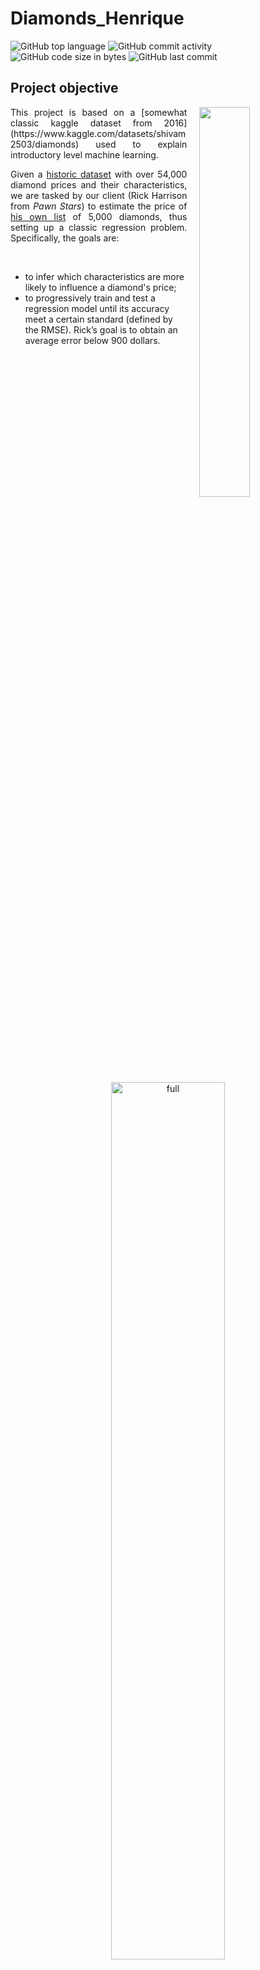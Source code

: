 # Diamonds_Henrique

![GitHub top language](https://img.shields.io/github/languages/top/hbatistuzzo/Diamonds_Henrique)
![GitHub commit activity](https://img.shields.io/github/commit-activity/m/hbatistuzzo/Diamonds_Henrique)
![GitHub code size in bytes](https://img.shields.io/github/languages/code-size/hbatistuzzo/Diamonds_Henrique)
![GitHub last commit](https://img.shields.io/github/last-commit/hbatistuzzo/Diamonds_Henrique)

## Project objective

<img src="images/diamonds.jpg" align="right" width="40%" style="margin-left: 20px;"/>

<div style="text-align: justify;">
This project is based on a [somewhat classic kaggle dataset from 2016](https://www.kaggle.com/datasets/shivam2503/diamonds) used to explain introductory level machine learning.  

Given a [historic dataset](/data_files/diamonds.csv) with over 54,000 diamond prices and their characteristics, we are tasked by our client (Rick Harrison from _Pawn Stars_) to estimate the price of [his own list](/data_files/rick_diamonds.csv) of 5,000 diamonds, thus setting up a classic regression problem. Specifically, the goals are:
</div>

<br>

- to infer which characteristics are more likely to influence a diamond's price;
- to progressively train and test a regression model until its accuracy meet a certain standard (defined by the RMSE). Rick’s goal is to obtain an average error below 900 dollars.

<p align="center"><img src="images/challenge_objectives.png" alt="full"  width="60%"></p>

---

## Technologies

- Python 3.8.3
	- Pandas 1.4.4
	- Numpy 1.20.3
	- Pycaret 2.3.10
	- Seaborn 0.11.2
	- Matplotlib 3.5.3
	- Scikit-learn 1.1

---

## Dataset Description and Inspection:

The list of diamonds contains the following information:

- carat (0.2-5.01): The carat is the diamond’s physical weight measured in metric carats. One carat equals 0.20 gram and is subdivided into 100 points.
- cut (Fair, Good, Very Good, Premium, Ideal): The quality of the cut. The more precise the diamond is cut, the more captivating the diamond is to the eye thus of high grade.
- color (from J (worst) to D (best)): The colour of gem-quality diamonds occurs in many hues. In the range from colourless to light yellow or light brown. Colourless diamonds are the rarest. Other natural colours (blue, red, pink for example) are known as "fancy,” and their colour grading is different than from white colorless diamonds.
- clarity (I1 (worst), SI2, SI1, VS2, VS1, VVS2, VVS1, IF (best)): Diamonds can have internal characteristics known as inclusions or external characteristics known as blemishes. Diamonds without inclusions or blemishes are rare; however, most characteristics can only be seen with magnification.
- depth (43-79): It is the total depth percentage which equals to z / mean(x, y) = 2 * z / (x + y). The depth of the diamond is its height (in millimetres) measured from the culet (bottom tip) to the table (flat, top surface) as referred in the labelled diagram above.
- table (43-95): It is the width of the top of the diamond relative to widest point. It gives diamond stunning fire and brilliance by reflecting lights to all directions which when seen by an observer, seems lustrous.
- price ($326 - $18826): It is the price of the diamond in US dollars. It is our very target column in the dataset.
- x (0 - 10.74): Length of the diamond (in mm)
- y (0 - 58.9): Width of the diamond (in mm)
- z (0 - 31.8): Depth of the diamond (in mm)

<p align="center"><img src="images/diamonds.jfif" alt="fuller"  width="60%"></p>

- The dataset itself doesn't need any cleaning other than the removal of a few lines where dimensions (y or x) are set to zero, which is physically impossible.
- diamonds.describe yields an univariate analysis for statistical description:

|       |        carat |        depth |        table |        price |            x |            y |            z |
|------:|-------------:|-------------:|-------------:|-------------:|-------------:|-------------:|-------------:|
| count | 48940.000000 | 48940.000000 | 48940.000000 | 48940.000000 | 48940.000000 | 48940.000000 | 48940.000000 |
|  mean |     0.797817 |    61.751931 |    57.451161 |  3934.409644 |     5.730712 |     5.734333 |     3.538648 |
|   std |     0.474126 |     1.430026 |     2.233450 |  3989.333861 |     1.121920 |     1.145344 |     0.706817 |
|   min |     0.200000 |    43.000000 |    43.000000 |   326.000000 |     0.000000 |     0.000000 |     0.000000 |
|   25% |     0.400000 |    61.000000 |    56.000000 |   949.000000 |     4.710000 |     4.720000 |     2.910000 |
|   50% |     0.700000 |    61.800000 |    57.000000 |  2401.000000 |     5.690000 |     5.710000 |     3.520000 |
|   75% |     1.040000 |    62.500000 |    59.000000 |  5331.250000 |     6.540000 |     6.540000 |     4.040000 |
|   max |     5.010000 |    79.000000 |    95.000000 | 18823.000000 |    10.740000 |    58.900000 |    31.800000 |

---

## Exploring each of the attributes:

### Price

- "Price", as expected, is skewed. There are few diamonds which are worth too much and a lot of diamonds with reasonably small prices.

<p align="center"><img src="images/prices.png" alt="prices"  width="100%"></p>

---

### Cuts

- Most of the diamonds have **Ideal Cuts** with a ratio of **39.95%** followed by **Premium Cuts** and **Very Good Cuts**
<p align="center"><img src="images/cuts.png" alt="cut"  width="75%"></p>

-In absolute values, we get:

<p align="center"><img src="images/cuts_abs.png" alt="cut"  width="100%"></p>

#### Price distribution of diamond cuts:

<p align="center"><img src="images/cut_prices.png" alt="cuts"  width="100%"></p>

- Most of the diamonds with **Ideal Cut** costs between **$326** and **$2500**
- Most of the diamonds with **Premium Cut** costs between **$326** and **$5000**
- Most of the diamonds with **Very Good Cut** costs between **$336** and **$4800**
- Most of the diamonds with **Good Cut** costs between **$327** and **$4700**
- Most of the diamonds with **Fair Cut** costs between **$337** and **$5000**

---

### Colors

- Most of the diamonds have **G** color with a ratio of **20.93%** followed by **E** and **F**
- Only a few have **J** (worst) color with a ratio of **5.21%**.

<p align="center"><img src="images/color.png" alt="color"  width="75%"></p>

-In absolute values, we get:

<p align="center"><img src="images/color_abs.png" alt="colors"  width="100%"></p>

#### Price distribution of diamond colors:

<p align="center"><img src="images/color_prices.png" alt="color_prices"  width="100%"></p>

**Insights:**

- Most of the diamonds with **G Color** costs between **$354** and **$2500**
- Most of the diamonds with **E Color** costs between **$326** and **$3700**
- Most of the diamonds with **F Color** costs between **$342** and **$4500**
- Most of the diamonds with **H Color** costs between **$337** and **$5200**
- Most of the diamonds with **D Color** costs between **$357** and **$2500**
- Most of the diamonds with **I Color** costs between **$334** and **$6200**
- Most of the diamonds with **J Color** costs between **$335** and **$6400**

---

### Clarity

- Most of the diamonds have **SI1** clarity with a ratio of **24.22%** followed by **VS2** and **SI2**
- Only a few have **I1** clarity with a ratio of **1.37%**.

<p align="center"><img src="images/clarity.png" alt="clar"  width="75%"></p>

- In absolute values, we get:

<p align="center"><img src="images/clarity_abs.png" alt="colors"  width="100%"></p>

#### Price distribution of diamond clarities:

<p align="center"><img src="images/clarity_prices.png" alt="clarity_prices"  width="100%"></p>

**Insights:**

- Most of the diamonds with **SI1 Clarity** costs in between **$326** and **$5100**
- Most of the diamonds with **VS2 Clarity** costs in between **$334** and **$2600**
- Most of the diamonds with **SI2 Clarity** costs in between **$326** and **$5200**
- Most of the diamonds with **VS1 Clarity** costs in between **$327** and **$3600**
- Most of the diamonds with **VVS2 Clarity** costs in between **$336** and **$3500**
- Most of the diamonds with **VVS1 Clarity** costs in between **$336** and **$3000**
- Most of the diamonds with **IF Clarity** costs in between **$369** and **$2500**
- Most of the diamonds with **I1 Clarity** costs in between **$345** and **$7500**

---

### Weights

- The weight distribution is skewed. They mostly fall between **0.2 carat** and **1.2 carat**. 

<p align="center"><img src="images/weights.png" alt="weights"  width="100%"></p>

#### Price distribution of diamond weights:

<p align="center"><img src="images/weights_prices.png" alt="weights_prices"  width="100%"></p>

- The majority costs between **$326** and **$5000**.
- Interestingly enough, KDE plots really do extrapolate values to ranges that may not make any sense (as is the case of diamonds with negative values).
- Please bear in mind that I'm just testing and exploring a couple of different graphs!

---

### Diamond Depth Percentage

- We can see that the depth percentage distribution is normally distributed. Most diamonds fall between values of **60%** and**64%**.

<p align="center"><img src="images/depth.png" alt="depths"  width="100%"></p>

#### Price distribution of depth percentage:

<p align="center"><img src="images/depth_prices.png" alt="depths_prices"  width="100%"></p>

- Most costs fall between **$326** and **$6200**.

---

### Diamond Tables

- Most of diamond tables fall between **54** and **61**.

<p align="center"><img src="images/table.png" alt="depths"  width="100%"></p>

#### Price distribution of tables:

- The majority costs between **$326** and **$3800**.

<p align="center"><img src="images/table_prices.png" alt="depths_prices"  width="100%"></p>

- The table is measured as the width of the top of the diamond relative to the widest point, and it's an artificial feature imposed by the artisan, which explains the
"sawed" distribution seen in both graphs above, as certain ratios are prefered when cutting and shaping the diamonds.

---

## Data Cleaning

- The pairplot immediately tells us that there are some features with datapoints that are far from the rest of its colleagues. This will affect the outcome of our regression model and hence they will be removed.

<p align="center"><img src="images/pairplot_before.png" width="100%"></p>

- Let's examine the regression lines in these distributions as well.

<p align="center"><img src="images/regression.png" alt="reg"  width="100%"></p>

- After dropping the outliers, let's have a look at the new pairwise relationships:

<p align="center"><img src="images/pairplot_clean.png" alt="pp"  width="100%"></p>

---

## Bivariate Analysis:

- Let's analyze the correlation matrix between the variables:

<p align="center">

|       |    carat |     depth |     table |     price |         x |         y |        z |
|------:|---------:|----------:|----------:|----------:|----------:|----------:|---------:|
| carat | 1.000000 |  0.027074 |  0.181688 |  0.922186 |  0.975152 |  0.949687 | 0.951824 |
| depth | 0.027074 |  1.000000 | -0.297123 | -0.012037 | -0.025858 | -0.029903 | 0.094344 |
| table | 0.181688 | -0.297123 |  1.000000 |  0.127832 |  0.195367 |  0.183362 | 0.150646 |
| price | 0.922186 | -0.012037 |  0.127832 |  1.000000 |  0.885019 |  0.864059 | 0.860247 |
|     x | 0.975152 | -0.025858 |  0.195367 |  0.885019 |  1.000000 |  0.972447 | 0.969336 |
|     y | 0.949687 | -0.029903 |  0.183362 |  0.864059 |  0.972447 |  1.000000 | 0.948768 |
|     z | 0.951824 |  0.094344 |  0.150646 |  0.860247 |  0.969336 |  0.948768 | 1.000000 |

</p>

Which can also be visualized as a heatmap of correlations:

<p align="center"><img src="images/heatmap2.png" alt="heat"  width="100%"></p>

The price of a diamond has a direct correlation with its dimensions (and hence with the carat, since the weight of the diamonds is itself a function of its dimensions). It is not a straight linear correlation but an exponential one.
There are other relevant features which also influence its price, such as color, clarity and cut.

---

## A Further Look

### Let's now look at how this diagram varies by associating other features

- Correlation 'price' and 'carat' associated to 'color'

<p align="center"><img src="images/pc_color.png" alt="pc1"  width="80%"></p>

- Correlation 'price' and 'carat' associated to 'clarity'

<p align="center"><img src="images/pc_clarity.png" alt="pc2"  width="80%"></p>

- Correlation 'price' and 'carat' associated to 'cut'

<p align="center"><img src="images/pc_cut.png" alt="pc3"  width="80%"></p>

Since the first plot clearly points to a logarithmic relation between price and carat, we will perform a log transformation so that the additional relations become clearer:

```
	diamonds["carat_log"] = np.log(diamonds["carat"])
	diamonds["price_log"] = np.log(diamonds["price"])
```

- Correlation 'price_log' and 'carat_log' associated to 'color'

<p align="center"><img src="images/pc_color_log.png" alt="pc1l"  width="80%"></p>

- Correlation 'price_log' and 'carat_log' associated to 'clarity'

<p align="center"><img src="images/pc_clarity_log.png" alt="pc2l"  width="80%"></p>

- Correlation 'price_log' and 'carat_log' associated to 'cut'

<p align="center"><img src="images/pc_cut_log.png" alt="pc3l"  width="80%"></p>

---

## Model Creation & Performance Evaluation

- We will first standardize the data and then split the dataset with a ratio of 0.2 i.e. 80% of data will be used for training and 20% for the validation process:

```
	sc = StandardScaler()
	x = diamonds.drop(["price"],axis =1) # price will be our target (y)
	x = sc.fit_transform(x)
	y = diamonds["price"]
	x_train, x_test, y_train, y_test = train_test_split(x, y, test_size=0.2, random_state=42)
```

- With the pre-processing done, let's try a couple of different predictive models with SKLearn and compare their respective RMSE's (ideally, this comparison would be much faster with PyCaret, but let's stick with a manual implementation for now, for didactic purposes):

### Linear Regression

```
	lr = LinearRegression()
	lr.fit(x_train,y_train)
	y_pred = lr.predict(x_test)
```

- After performing the Linear Regression with SKLearn, we get:

```
	R Squared Value: 0.8885407086951569
	Adjusted R Squared Value: 0.8884381178154531
	Mean Absolute Error: 844.8370225588242
	Mean Squared Error: 1733016.3581049452
	Root Mean Squared Error: 1316.4407917202145
```

### Decision Tree Regression

```
	dt = DecisionTreeRegressor()
	dt.fit(x_train,y_train)
	y_pred = dt.predict(x_test)
```

- After performing the Decision Tree Regression with SKLearn, we get:

```
	R Squared Value: 0.9640975493985238
	Adjusted R Squared Value: 0.9640645035757162
	Mean Absolute Error: 364.3079280751941
	Mean Squared Error: 558226.5368818962
	Root Mean Squared Error: 747.1455928277273
```

### Random Forest Regression

```
	rf = RandomForestRegressor()
	rf.fit(x_train,y_train)
	y_pred = rf.predict(x_test)
```

- After performing the Random Forest Regression with SKLearn, we get:

```
	R Squared Value: 0.9805862653291031
	Adjusted R Squared Value: 0.9805683962748959
	Mean Absolute Error: 269.82116456983283
	Mean Squared Error: 301852.9847328354
	Root Mean Squared Error: 549.4114894437823
```

### K-Neighbours Regression

```	
	kn = KNeighborsRegressor()
	kn.fit(x_train,y_train)
	y_pred = kn.predict(x_test)
```

- After performing the K-Neighbours Regression with SKLearn, we get:

```
	R Squared Value: 0.9599407056786297
	Adjusted R Squared Value: 0.9599038337570821
	Mean Absolute Error: 402.15884756845116
	Mean Squared Error: 622858.906963629
	Root Mean Squared Error: 789.2141071747444
```

### Model Explainability with SHAP (SHapley Additive exPlanations)

- AI solutions are somewhat mystic in nature to non-technical personel due to their "black box" nature. SHAP comes in handy for model explainability. It can break down the mechanics of any machine learning model and deep neural net to make them understandable to anyone. It is a Python package based on the 2016 NIPS paper about SHAP values. The premise of this paper and Shapley values comes from approaches in game theory. In a nutshel, SHAP offers two advantages: global model interpretability and local interpretability.

- Plotting the Shapley values for one of the models above tells us the relative importante of each attribute on the model output magnitude:

<p align="center"><img src="images/shap1.png" alt="shap1"  width="100%"></p>

- The carat stands out as the driving factor for a diamond's price. Reading the axis title below, we see that the importances are just the average absolute Shapley values for a feature.
- We won't also stop here. In the plot above, we only looked at absolute values of importance. We don't know which feature positively or negatively influences the model. Let's do that with SHAP summary_plot:

<p align="center"><img src="images/shap2.png" alt="shap2"  width="100%"></p>

- The left vertical axis denotes feature names, ordered based on importance from top to bottom.
- The horizontal axis represents the magnitude of the SHAP values for predictions.
- The vertical right axis represents the actual magnitude of a feature as it appears in the dataset and colors the points.
- We see that as carat increases, its effect on the model is more positive. The same is true for y feature. The x and z features are a bit tricky with a cluster of mixed points around the center.

### Exploring each feature with dependence plots

- We can get a deeper insight into each feature's effect on the entire dataset with dependence plots. Let's see an example:

```
	shap.dependence_plot("carat", shap_values_xgb, X_train, interaction_index=None)
```

<p align="center"><img src="images/shap3.png" alt="shap3"  width="100%"></p>

- This plot aligns with what we saw in the summary plot before. As carat increases, its SHAP value increases. By changing the interaction_index parameter to auto, we can color the points with a feature that most strongly interacts with carat:

```
	shap.dependence_plot("carat", shap_values_xgb, X_train, interaction_index="auto");
```

<p align="center"><img src="images/shap4.png" alt="shap4"  width="100%"></p>

- It seems that the carat interacts with the clarity of the diamonds much stronger than other features.
- Similar plots can be created for the other categorical features, as seen in the notebook.
- From this information, we can already answer the first of the 2 objectives set at the beginning of the project:

Objective 1: to infer which characteristics are more likely to influence a diamond's price;

- Answer: If we disregard the x, y and z variables (since their effect is redundant with the carat attribute), the characteristics more likely to influence a diamond's price are,
in order of importance: carat, clarity, color, cut, depth and table. The first 4 attributes are known in the diamond business as the **4 C's** due to their importance in gauging
the quality of any diamond.

Now to predict the prices for Ricks' diamonds!

### Predicting the price of Ricks' diamonds

```
	fig = px.histogram(diamonds, x=["price_log"], title = 'Histgram of Log Price', template = 'plotly_dark')
	fig.show()
```

- The distribution is not exactly normal... Still, it's what we got to work with! Let's see the outcome.
- Also, we should check what Shapiro-Wilks has to say about this!

<p align="center"><img src="images/normal.png" alt="normal"  width="100%"></p>

The PyCaret model comparison tells us that the GradientBoostingRegressor yields the best results for predicting the price. Let's create a function for the model:

```
	def cria_modelos(df, df_pred, x_test, y_test):
    	X = df[x_test]
    	y = df[y_test]

	model = GradientBoostingRegressor()
	model.fit(X,y)
    
    	price_pred = model.predict(df_pred[x_test])
    
    	return price_pred
```

We will now create masks for clarity and color to optimize the modelling process:


```
	# Clarity masks
	# test dataframe
	teste_if = diamonds_test['clarity'] == 'IF'
	teste_vvs1 = diamonds_test['clarity'] == 'VVS1'
	teste_vvs2 = diamonds_test['clarity'] == 'VVS2'
	teste_vs1 = diamonds_test['clarity'] == 'VS1'
	teste_vs2 = diamonds_test['clarity'] == 'VS2'
	teste_si1 = diamonds_test['clarity'] == 'SI1'
	teste_si2 = diamonds_test['clarity'] == 'SI2'
	teste_i1 = diamonds_test['clarity'] == 'I1'

	# rick dataframe
	rick_if = diamonds_rick['clarity'] == 'IF'
	rick_vvs1 = diamonds_rick['clarity'] == 'VVS1'
	rick_vvs2 = diamonds_rick['clarity'] == 'VVS2'
	rick_vs1 = diamonds_rick['clarity'] == 'VS1'
	rick_vs2 = diamonds_rick['clarity'] == 'VS2'
	rick_si1 = diamonds_rick['clarity'] == 'SI1'
	rick_si2 = diamonds_rick['clarity'] == 'SI2'
	rick_i1 = diamonds_rick['clarity'] == 'I1'

	# Color masks
	# test dataframe
	teste_d = diamonds_test['color'] == 'D'
	teste_e = diamonds_test['color'] == 'E'
	teste_f = diamonds_test['color'] == 'F'
	teste_g = diamonds_test['color'] == 'G'
	teste_h = diamonds_test['color'] == 'H'
	teste_i = diamonds_test['color'] == 'I'
	teste_j = diamonds_test['color'] == 'J'
	# rick dataframe
	rick_d = diamonds_rick['color'] == 'D'
	rick_e = diamonds_rick['color'] == 'E'
	rick_f = diamonds_rick['color'] == 'F'
	rick_g = diamonds_rick['color'] == 'G'
	rick_h = diamonds_rick['color'] == 'H'
	rick_i = diamonds_rick['color'] == 'I'
	rick_j = diamonds_rick['color'] == 'J'
```

- Now to create lists

```
	#listas clarity mask
	teste_clarity_list = [
	    teste_if, teste_vvs1, teste_vvs2, teste_vs1, teste_vs2, teste_si1,
	    teste_si2, teste_i1
	]

	rick_clarity_list = [
	    rick_if, rick_vvs1, rick_vvs2, rick_vs1, rick_vs2, rick_si1, rick_si2,
	    rick_i1
	]
	#listas color mask
	teste_color_list = [
	    teste_d, teste_e, teste_f, teste_g, teste_h, teste_i, teste_j
	]

	rick_color_list = [rick_d, rick_e, rick_f, rick_g, rick_h, rick_i, rick_j]
```

- And finally a loop to test all combination of models:

``` 
	for clarity in list(zip(teste_clarity_list, rick_clarity_list)):
		for color in list(zip(teste_color_list, rick_color_list)):
			diamonds_rick.loc[clarity[1] & color[1],
                          'price_predicted'] = cria_modelos(
                              diamonds_test[clarity[0] & color[0]],
                              diamonds_rick[clarity[1] & color[1]],
                              ['carat', 'cut','depth','x','y','z','table'], 'price')
```

- Rounding up the results and saving in a new csv:

```
	diamonds_test[['carat', 'cut','depth','x','y','z','table','price']].applymap(lambda x: round(np.exp(x),ndigits=2))
	diamonds_rick[['carat', 'cut','depth','x','y','z','table', 'price_predicted']].applymap(lambda x: round(np.exp(x),ndigits=2))

	diamonds_rick.to_csv('price_pred.csv', index=False)
```

- This process yields an RMSE of just $579.42, way below our second objective,
	"- to progressively train and test a regression model until its accuracy meet a certain standard (defined by the RMSE). Rick’s goal is to obtain an average error below 900 dollars."

- Rick is now a richer man and we have proved the usefulness of machine learning! 🥳 🥂 🍾